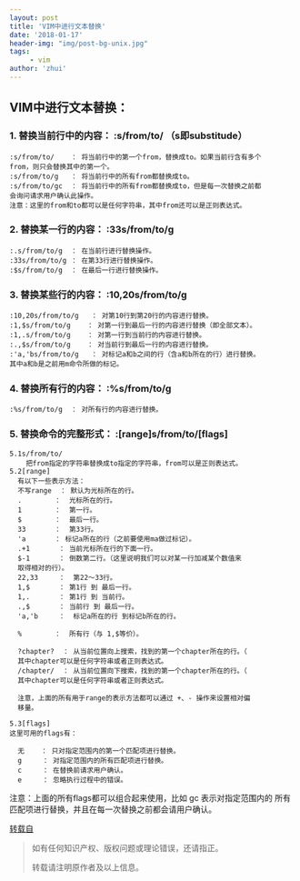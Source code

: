```yaml
---
layout: post
title: 'VIM中进行文本替换'
date: '2018-01-17'
header-img: "img/post-bg-unix.jpg"
tags:
     - vim
author: 'zhui'
---
```


## VIM中进行文本替换：

### 1. 替换当前行中的内容：   :s/from/to/   （s即substitude）

    :s/from/to/    ： 将当前行中的第一个from，替换成to。如果当前行含有多个
    from，则只会替换其中的第一个。
    :s/from/to/g   ： 将当前行中的所有from都替换成to。
    :s/from/to/gc  ： 将当前行中的所有from都替换成to，但是每一次替换之前都
    会询问请求用户确认此操作。
    注意：这里的from和to都可以是任何字符串，其中from还可以是正则表达式。

### 2. 替换某一行的内容：    :33s/from/to/g

	:.s/from/to/g  ： 在当前行进行替换操作。
    :33s/from/to/g ： 在第33行进行替换操作。
    :$s/from/to/g  ： 在最后一行进行替换操作。

### 3. 替换某些行的内容：    :10,20s/from/to/g
   
	:10,20s/from/to/g   ： 对第10行到第20行的内容进行替换。
    :1,$s/from/to/g    ： 对第一行到最后一行的内容进行替换（即全部文本）。
    :1,.s/from/to/g    ： 对第一行到当前行的内容进行替换。
    :.,$s/from/to/g    ： 对当前行到最后一行的内容进行替换。
    :'a,'bs/from/to/g   ： 对标记a和b之间的行（含a和b所在的行）进行替换。
    其中a和b是之前用m命令所做的标记。

### 4. 替换所有行的内容：    :%s/from/to/g
	
	:%s/from/to/g  ： 对所有行的内容进行替换。

### 5. 替换命令的完整形式：   :[range]s/from/to/[flags]
    
	5.1s/from/to/
    	把from指定的字符串替换成to指定的字符串，from可以是正则表达式。
    5.2[range]
      有以下一些表示方法：
      不写range  ： 默认为光标所在的行。
      .        ：  光标所在的行。
      1        ：  第一行。
      $        ：  最后一行。
      33       ：  第33行。
      'a       ： 标记a所在的行（之前要使用ma做过标记）。
      .+1       ： 当前光标所在行的下面一行。
      $-1       ： 倒数第二行。（这里说明我们可以对某一行加减某个数值来
      取得相对的行）。
      22,33     ：  第22～33行。
      1,$       ： 第1行 到 最后一行。
      1,.       ： 第1行 到 当前行。
      .,$       ： 当前行 到 最后一行。
      'a,'b     ：  标记a所在的行 到标记b所在的行。
    
      %        ：  所有行（与 1,$等价）。
    
      ?chapter?  ： 从当前位置向上搜索，找到的第一个chapter所在的行。（
      其中chapter可以是任何字符串或者正则表达式。
      /chapter/  ： 从当前位置向下搜索，找到的第一个chapter所在的行。（
      其中chapter可以是任何字符串或者正则表达式。
    
      注意，上面的所有用于range的表示方法都可以通过 +、- 操作来设置相对偏
      移量。
    
    5.3[flags]
    这里可用的flags有：
    
      无    ： 只对指定范围内的第一个匹配项进行替换。
      g     ： 对指定范围内的所有匹配项进行替换。
      c     ： 在替换前请求用户确认。
      e     ： 忽略执行过程中的错误。


注意：上面的所有flags都可以组合起来使用，比如 gc 表示对指定范围内的
所有匹配项进行替换，并且在每一次替换之前都会请用户确认。

[转载自](http://blog.sina.com.cn/s/blog_94a93cff0101b5gv.html)

> 如有任何知识产权、版权问题或理论错误，还请指正。
>
> 转载请注明原作者及以上信息。

